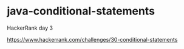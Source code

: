 # java-conditional-statements

HackerRank day 3

https://www.hackerrank.com/challenges/30-conditional-statements